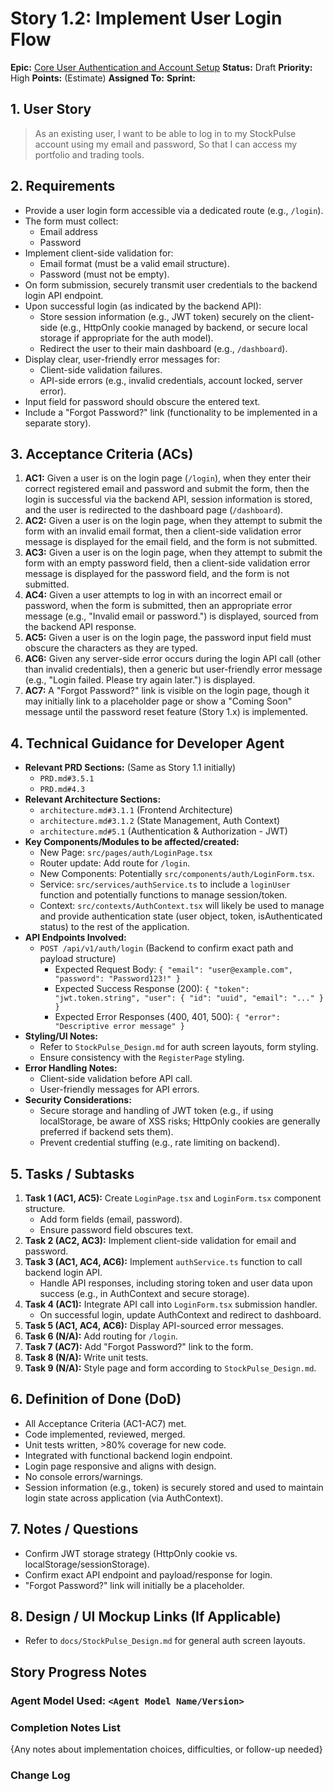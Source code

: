# Story 1.2: Implement User Login Flow

**Epic:** [Core User Authentication and Account Setup](../epic-1.md)
**Status:** Draft
**Priority:** High
**Points:** (Estimate)
**Assigned To:**
**Sprint:**

## 1. User Story

> As an existing user,
> I want to be able to log in to my StockPulse account using my email and password,
> So that I can access my portfolio and trading tools.

## 2. Requirements

*   Provide a user login form accessible via a dedicated route (e.g., `/login`).
*   The form must collect:
    *   Email address
    *   Password
*   Implement client-side validation for:
    *   Email format (must be a valid email structure).
    *   Password (must not be empty).
*   On form submission, securely transmit user credentials to the backend login API endpoint.
*   Upon successful login (as indicated by the backend API):
    *   Store session information (e.g., JWT token) securely on the client-side (e.g., HttpOnly cookie managed by backend, or secure local storage if appropriate for the auth model).
    *   Redirect the user to their main dashboard (e.g., `/dashboard`).
*   Display clear, user-friendly error messages for:
    *   Client-side validation failures.
    *   API-side errors (e.g., invalid credentials, account locked, server error).
*   Input field for password should obscure the entered text.
*   Include a "Forgot Password?" link (functionality to be implemented in a separate story).

## 3. Acceptance Criteria (ACs)

1.  **AC1:** Given a user is on the login page (`/login`), when they enter their correct registered email and password and submit the form, then the login is successful via the backend API, session information is stored, and the user is redirected to the dashboard page (`/dashboard`).
2.  **AC2:** Given a user is on the login page, when they attempt to submit the form with an invalid email format, then a client-side validation error message is displayed for the email field, and the form is not submitted.
3.  **AC3:** Given a user is on the login page, when they attempt to submit the form with an empty password field, then a client-side validation error message is displayed for the password field, and the form is not submitted.
4.  **AC4:** Given a user attempts to log in with an incorrect email or password, when the form is submitted, then an appropriate error message (e.g., "Invalid email or password.") is displayed, sourced from the backend API response.
5.  **AC5:** Given a user is on the login page, the password input field must obscure the characters as they are typed.
6.  **AC6:** Given any server-side error occurs during the login API call (other than invalid credentials), then a generic but user-friendly error message (e.g., "Login failed. Please try again later.") is displayed.
7.  **AC7:** A "Forgot Password?" link is visible on the login page, though it may initially link to a placeholder page or show a "Coming Soon" message until the password reset feature (Story 1.x) is implemented.

## 4. Technical Guidance for Developer Agent

*   **Relevant PRD Sections:** (Same as Story 1.1 initially)
    *   `PRD.md#3.5.1`
    *   `PRD.md#4.3`
*   **Relevant Architecture Sections:**
    *   `architecture.md#3.1.1` (Frontend Architecture)
    *   `architecture.md#3.1.2` (State Management, Auth Context)
    *   `architecture.md#5.1` (Authentication & Authorization - JWT)
*   **Key Components/Modules to be affected/created:**
    *   New Page: `src/pages/auth/LoginPage.tsx`
    *   Router update: Add route for `/login`.
    *   New Components: Potentially `src/components/auth/LoginForm.tsx`.
    *   Service: `src/services/authService.ts` to include a `loginUser` function and potentially functions to manage session/token.
    *   Context: `src/contexts/AuthContext.tsx` will likely be used to manage and provide authentication state (user object, token, isAuthenticated status) to the rest of the application.
*   **API Endpoints Involved:**
    *   `POST /api/v1/auth/login` (Backend to confirm exact path and payload structure)
        *   Expected Request Body: `{ "email": "user@example.com", "password": "Password123!" }`
        *   Expected Success Response (200): `{ "token": "jwt.token.string", "user": { "id": "uuid", "email": "..." } }`
        *   Expected Error Responses (400, 401, 500): `{ "error": "Descriptive error message" }`
*   **Styling/UI Notes:**
    *   Refer to `StockPulse_Design.md` for auth screen layouts, form styling.
    *   Ensure consistency with the `RegisterPage` styling.
*   **Error Handling Notes:**
    *   Client-side validation before API call.
    *   User-friendly messages for API errors.
*   **Security Considerations:**
    *   Secure storage and handling of JWT token (e.g., if using localStorage, be aware of XSS risks; HttpOnly cookies are generally preferred if backend sets them).
    *   Prevent credential stuffing (e.g., rate limiting on backend).

## 5. Tasks / Subtasks

1.  **Task 1 (AC1, AC5):** Create `LoginPage.tsx` and `LoginForm.tsx` component structure.
    *   Add form fields (email, password).
    *   Ensure password field obscures text.
2.  **Task 2 (AC2, AC3):** Implement client-side validation for email and password.
3.  **Task 3 (AC1, AC4, AC6):** Implement `authService.ts` function to call backend login API.
    *   Handle API responses, including storing token and user data upon success (e.g., in AuthContext and secure storage).
4.  **Task 4 (AC1):** Integrate API call into `LoginForm.tsx` submission handler.
    *   On successful login, update AuthContext and redirect to dashboard.
5.  **Task 5 (AC1, AC4, AC6):** Display API-sourced error messages.
6.  **Task 6 (N/A):** Add routing for `/login`.
7.  **Task 7 (AC7):** Add "Forgot Password?" link to the form.
8.  **Task 8 (N/A):** Write unit tests.
9.  **Task 9 (N/A):** Style page and form according to `StockPulse_Design.md`.

## 6. Definition of Done (DoD)

*   All Acceptance Criteria (AC1-AC7) met.
*   Code implemented, reviewed, merged.
*   Unit tests written, >80% coverage for new code.
*   Integrated with functional backend login endpoint.
*   Login page responsive and aligns with design.
*   No console errors/warnings.
*   Session information (e.g., token) is securely stored and used to maintain login state across application (via AuthContext).

## 7. Notes / Questions

*   Confirm JWT storage strategy (HttpOnly cookie vs. localStorage/sessionStorage).
*   Confirm exact API endpoint and payload/response for login.
*   "Forgot Password?" link will initially be a placeholder.

## 8. Design / UI Mockup Links (If Applicable)

*   Refer to `docs/StockPulse_Design.md` for general auth screen layouts.

## Story Progress Notes

### Agent Model Used: `<Agent Model Name/Version>`

### Completion Notes List

{Any notes about implementation choices, difficulties, or follow-up needed}

### Change Log 